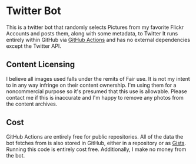 # Twitter Bot

This is a twitter bot that randomly selects Pictures from my favorite Flickr Accounts and posts them, along with some metadata, to Twitter It runs entirely within GitHub via [GitHub Actions](https://github.com/features/actions) and has no external dependencies except the Twitter API.




## Content Licensing

I believe all images used falls under the remits of Fair use. It is not my intent to in any way infringe on their content ownership. I'm using them for a noncommercial purpose so it's presumed that this use is allowable. Please contact me if this is inaccurate and I'm happy to remove any photos from the content archives.

## Cost

GitHub Actions are entirely free for public repositories. All of the data the bot fetches from is also stored in GitHub, either in a repository or as [Gists](https://gist.github.com/). Running this code is entirely cost free. Additionally, I make no money from the bot.

